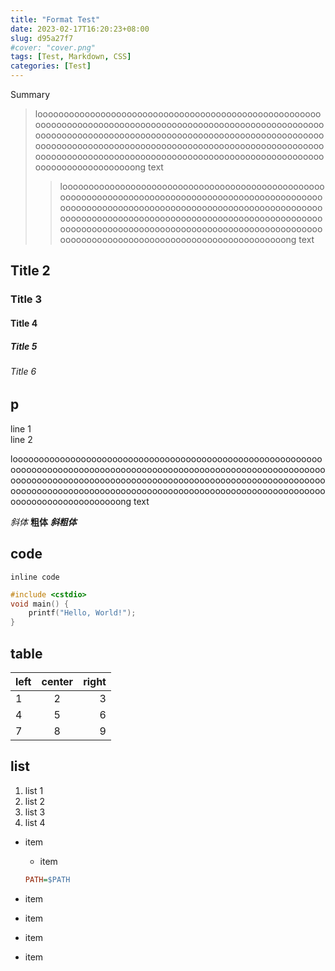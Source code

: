 ```yaml
---
title: "Format Test"
date: 2023-02-17T16:20:23+08:00
slug: d95a27f7
#cover: "cover.png"
tags: [Test, Markdown, CSS]
categories: [Test]
---
```


Summary

<!--more-->

> looooooooooooooooooooooooooooooooooooooooooooooooooooooooooooooooooooooooooooooooooooooooooooooooooooooooooooooooooooooooooooooooooooooooooooooooooooooooooooooooooooooooooooooooooooooooooooooooooooooooooooooooooooooooooooooooooooooooooooooooooooooooooooooooooooooooooooooooooooooooooooooooooooong text
>> looooooooooooooooooooooooooooooooooooooooooooooooooooooooooooooooooooooooooooooooooooooooooooooooooooooooooooooooooooooooooooooooooooooooooooooooooooooooooooooooooooooooooooooooooooooooooooooooooooooooooooooooooooooooooooooooooooooooooooooooooooooooooooooooooooooooooooooooooooooooooooooooooooong text

## Title 2

### Title 3

#### Title 4

##### Title 5

###### Title 6

## p

line 1  
line 2

loooooooooooooooooooooooooooooooooooooooooooooooooooooooooooooooooooooooooooooooooooooooooooooooooooooooooooooooooooooooooooooooooooooooooooooooooooooooooooooooooooooooooooooooooooooooooooooooooooooooooooooooooooooooooooooooooooooooooooooooooooooooooooooooooooong text

*斜体* **粗体** ***斜粗体***

## code

`inline code`

```cpp
#include <cstdio>
void main() {
    printf("Hello, World!");
}
```

## table

|left|center|right|
|:-|:-:|-:|
|1|2|3|
|4|5|6|
|7|8|9|

## list

1. list 1
1. list 2
1. list 3
1. list 4

- item
  - item

  ```ini
  PATH=$PATH
  ```

- item
- item
- item
- item
